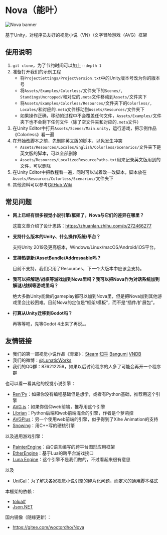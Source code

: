 # Nova（能叶）

![Nova banner](https://github.com/Lunatic-Works/Nova/wiki/img/nova_banner.png)

基于Unity，对程序员友好的视觉小说（VN）/文字冒险游戏（AVG）框架

## 使用说明

1. `git clone`，为了节约时间可以加上`--depth 1`
2. 准备打开我们的示例工程
    * 将`ProjectSettings/ProjectVersion.txt`中的Unity版本号改为你的版本号
    * 将`Assets/Examples/Colorless/`文件夹下的`Scenes/, StandingsUncropped/`和对应的`.meta`文件移动到`Assets/`文件夹下
    * 将`Assets/Examples/Colorless/Resources/`文件夹下的`Colorless/, Locales/`和对应的`.meta`文件移动到`Assets/Resources/`文件夹下
    * 如果操作正确，移动的过程中不会覆盖任何文件，`Assets/Examples/`文件夹下也不会剩下任何文件（除了空文件夹和对应的`.meta`文件）
3. 在Unity Editor中打开`Assets/Scenes/Main.unity`，运行游戏，把示例作品《Colorless》看一遍
4. 在开始改脚本之前，先删除英文版的脚本，以免发生冲突
    * `Assets/Resources/Locales/English/Colorless/Scenarios/`文件夹下是英文版的脚本，可以全部删除
    * `Assets/Resources/LocalizedResourcePaths.txt`用来记录英文版用到的文件，可以删除
5. 在Unity Editor中把教程看一遍，同时可以试着改一改脚本，脚本放在`Assets/Resources/Colorless/Scenarios/`文件夹下
6. 其他资料可以参考[GitHub Wiki](https://github.com/Lunatic-Works/Nova/wiki/)

## 常见问题

* **网上已经有很多视觉小说引擎/框架了，Nova与它们的差异在哪里？**

    这篇文章介绍了设计思路：https://zhuanlan.zhihu.com/p/272466277

* **支持什么版本的Unity、什么操作系统/平台？**

    支持Unity 2019及更高版本，Windows/Linux/macOS/Android/iOS平台。

* **支持热更新/AssetBundle/Addressable吗？**

    目前不支持，我们只用了Resources，下一个大版本中应该会支持。

* **我可以把解谜/战棋等游戏加到Nova里吗？我可以把Nova作为对话系统加到解谜/战棋等游戏里吗？**

    绝大多数Unity能做的gameplay都可以加到Nova里，但是把Nova加到其他游戏里会比较困难。目前Nova的定位是“框架/模板”，而不是“插件/扩展包”。

* **打算从Unity迁移到Godot吗？**

    再等等吧，先等Godot 4出来了再说。。

## 友情链接

* 我们的第一部视觉小说作品《青箱》：[Steam](https://store.steampowered.com/app/1131740) [知乎](https://www.zhihu.com/question/409724349) [Bangumi](https://bgm.tv/subject/311066) [VNDB](https://vndb.org/v26506)
* 我们的微博：[@LunaticWorks](https://weibo.com/LunaticWorks)
* 我们的QQ群：876212259，如果以后讨论程序的人多了可能会再开一个程序群

也可以看一看其他的视觉小说引擎：

* [Ren'Py](https://github.com/renpy/renpy)：如果你没有编程基础但是想学，或者有Python基础，推荐用这个引擎
* [AVG.js](https://github.com/avgjs/avg-core)：如果你信仰web前端，推荐用这个引擎
* [Librian](https://github.com/RimoChan/Librian)：Python后端和web前端混合的引擎，作者是个萝莉控
* [AVGPlus](https://github.com/avg-plus/avg.renderer)：另一个使用web前端的引擎，似乎得到了Xihe Animation的支持
* [Snowing](https://github.com/Strrationalism/Snowing)：用C++写的硬核引擎

以及通用游戏引擎：

* [PainterEngine](https://github.com/matrixcascade/PainterEngine)：由C语言编写的跨平台图形应用框架
* [EtherEngine](https://github.com/EtherProject/EtherEngine)：基于Lua的跨平台游戏接口
* [Luna Engine](https://github.com/JX-Master/Luna-Engine-0.6)：这个引擎不是我们做的，不过看起来很有意思

以及

* [UniGal](https://github.com/Uni-Gal/UniGal-Script)：为了解决各家视觉小说引擎的碎片化问题，而定义的通用脚本格式

本框架的依赖：

* [tolua#](https://github.com/topameng/tolua)
* [Json.NET](https://github.com/JamesNK/Newtonsoft.Json)

国内镜像（随缘更新）：

* https://gitee.com/woctordho/Nova
